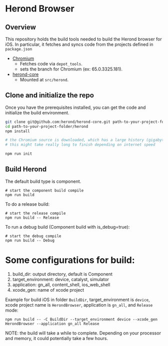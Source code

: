 # Herond Browser


## Overview

This repository holds the build tools needed to build the Herond browser for iOS.  In particular, it fetches and syncs code from the projects defined in `package.json`

  - [Chromium](https://chromium.googlesource.com/chromium/src.git)
    - Fetches code via `depot_tools`.
    - sets the branch for Chromium (ex: 65.0.3325.181).
  - [herond-core](https://github.com/herond/herond-core)
    - Mounted at `src/herond`.


## Clone and initialize the repo

Once you have the prerequisites installed, you can get the code and initialize the build environment.

```bash
git clone git@github.com:herond/herond-core.git path-to-your-project-folder/src/herond
cd path-to-your-project-folder/herond
npm install

# the Chromium source is downloaded, which has a large history (gigabytes of data)
# this might take really long to finish depending on internet speed

npm run init
```

## Build Herond
The default build type is component.

```
# start the component build compile
npm run build
```

To do a release build:

```
# start the release compile
npm run build -- Release
```

To run a debug build (Component build with is_debug=true):

```
# start the debug compile
npm run build -- Debug
```

# Some configurations for build:
1. build_dir: output directory, default is Component
2. target_environment: device, catalyst, simulator
3. application: gn_all, content_shell, ios_web_shell
4. xcode_gen: name of xcode project

Example for build iOS in folder `BuildDir`, target_environment is `device`, xcode project name is `HerondBrowser`, application is `gn_all`, and `Release` mode:
```
npm run build -- -C BuildDir --target_environment device --xcode_gen HerondBrowser --application gn_all Release
```

NOTE: the build will take a while to complete. Depending on your processor and memory, it could potentially take a few hours.
